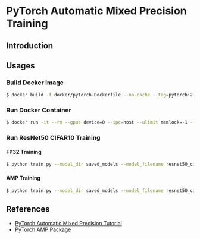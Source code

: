 # PyTorch Automatic Mixed Precision Training

## Introduction

## Usages

### Build Docker Image

```bash
$ docker build -f docker/pytorch.Dockerfile --no-cache --tag=pytorch:2.2.0 .
```

### Run Docker Container

```bash
$ docker run -it --rm --gpus device=0 --ipc=host --ulimit memlock=-1 --ulimit stack=67108864 -v $(pwd):/mnt pytorch:2.2.0
```

### Run ResNet50 CIFAR10 Training

#### FP32 Training

```bash
$ python train.py --model_dir saved_models --model_filename resnet50_cifar10_fp32.pt
```

#### AMP Training

```bash
$ python train.py --model_dir saved_models --model_filename resnet50_cifar10_amp.pt --use_amp
```

## References

- [PyTorch Automatic Mixed Precision Tutorial](https://pytorch.org/tutorials/recipes/recipes/amp_recipe.html)
- [PyTorch AMP Package](https://pytorch.org/docs/stable/amp.html)
